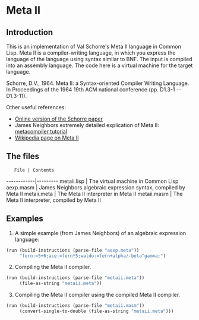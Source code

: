# Meta II

## Introduction

This is an implementation of Val Schorre's Meta II language in Common
Lisp. Meta II is a compiler-writing language, in which you express the
language of the language using syntax similar to BNF. The input is
compiled into an assembly language. The code here is a virtual machine
for the target language.

Schorre, D.V., 1964. Meta II: a Syntax-oriented Compiler Writing
Language. In Proceedings of the 1964 19th ACM national conference (pp.
D1.3-1 -- D1.3-11).

Other useful references:
* [Online version of the Schorre paper](http://www.chilton-computing.org.uk/acl/literature/reports/p025.htm)
* James Neighbors extremely detailed explication of Meta II: [metacompiler tutorial](http://www.bayfronttechnologies.com/mc_tutorial.html)
* [Wikipedia page on Meta II](https://en.wikipedia.org/wiki/META_II)

## The files

       File | Contents
------------|---------
metaii.lisp | The virtual machine in Common Lisp
aexp.masm   | James Neighbors algebraic expression syntax, compiled by Meta II
metaii.meta | The Meta II interpreter in Meta II
metaii.masm | The Meta II interpreter, compiled by Meta II

## Examples

1. A simple example (from James Neighbors) of an algebraic expression
language:

```lisp
(run (build-instructions (parse-file "aexp.meta"))
     "fern:=5+6;ace:=fern*5;waldo:=fern+alpha/-beta^gamma;")
```

2. Compiling the Meta II compiler.
```lisp
(run (build-instructions (parse-file "metaii.meta"))
     (file-as-string "metaii.meta"))
```

3. Compiling the Meta II compiler using the compiled Meta II compiler.
```lisp
(run (build-instructions (parse-file "metaii.masm"))
     (convert-single-to-double (file-as-string "metaii.meta")))
```
